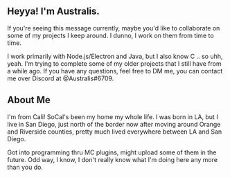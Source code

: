 ## Heyya! I'm Australis. 
If you're seeing this message currently, maybe you'd like to collaborate on some of my projects I keep around. I dunno, I work on them from time to time.

I work primarily with Node.js/Electron and Java, but I also know C .. so uhh, yeah. I'm trying to complete some of my older projects that I still have from a while ago. If you have any questions, feel free to DM me, you can contact me over Discord at @Australis#6709.

## About Me

I'm from Cali! SoCal's been my home my whole life. I was born in LA, but I live in San Diego, just north of the border now after moving around Orange and Riverside counties, pretty much lived everywhere between LA and San Diego.

Got into programming thru MC plugins, might upload some of them in the future. Odd way, I know, I don't really know what I'm doing here any more than you do.
